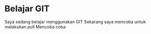 # Belajar GIT
Saya sedang belajar menggunakan GIT
Sekarang saya mencoba untuk melakukan pull
Mencoba coba

